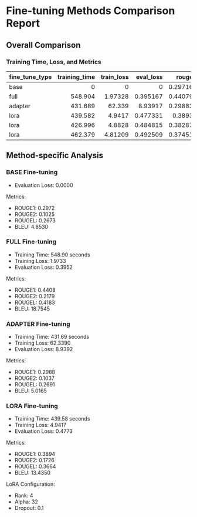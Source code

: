 # Fine-tuning Methods Comparison Report

## Overall Comparison

### Training Time, Loss, and Metrics

| fine_tune_type   |   training_time |   train_loss |   eval_loss |   rouge1 |   rouge2 |   rougeL |     bleu |
|:-----------------|----------------:|-------------:|------------:|---------:|---------:|---------:|---------:|
| base             |           0     |      0       |    0        | 0.297163 | 0.102539 | 0.267343 |  4.85301 |
| full             |         548.904 |      1.97328 |    0.395167 | 0.440796 | 0.217867 | 0.418318 | 18.7545  |
| adapter          |         431.689 |     62.339   |    8.93917  | 0.298839 | 0.103654 | 0.269144 |  5.01654 |
| lora             |         439.582 |      4.9417  |    0.477331 | 0.38938  | 0.17265  | 0.366417 | 13.435   |
| lora             |         426.996 |      4.8828  |    0.484815 | 0.382875 | 0.169171 | 0.360058 | 12.9733  |
| lora             |         462.379 |      4.81209 |    0.492509 | 0.374512 | 0.164014 | 0.350775 | 12.4805  |

## Method-specific Analysis


### BASE Fine-tuning

- Evaluation Loss: 0.0000

Metrics:
- ROUGE1: 0.2972
- ROUGE2: 0.1025
- ROUGEL: 0.2673
- BLEU: 4.8530

### FULL Fine-tuning

- Training Time: 548.90 seconds
- Training Loss: 1.9733
- Evaluation Loss: 0.3952

Metrics:
- ROUGE1: 0.4408
- ROUGE2: 0.2179
- ROUGEL: 0.4183
- BLEU: 18.7545

### ADAPTER Fine-tuning

- Training Time: 431.69 seconds
- Training Loss: 62.3390
- Evaluation Loss: 8.9392

Metrics:
- ROUGE1: 0.2988
- ROUGE2: 0.1037
- ROUGEL: 0.2691
- BLEU: 5.0165

### LORA Fine-tuning

- Training Time: 439.58 seconds
- Training Loss: 4.9417
- Evaluation Loss: 0.4773

Metrics:
- ROUGE1: 0.3894
- ROUGE2: 0.1726
- ROUGEL: 0.3664
- BLEU: 13.4350

LoRA Configuration:
- Rank: 4
- Alpha: 32
- Dropout: 0.1